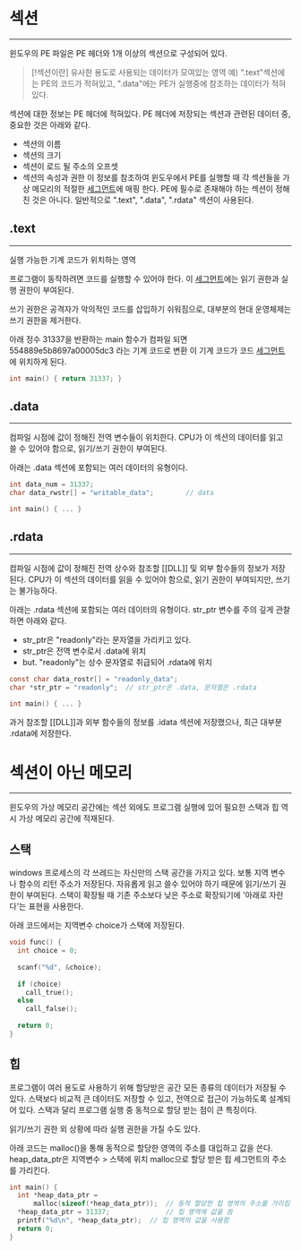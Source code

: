 # 섹션
---
윈도우의 PE 파일은 PE 헤더와 1개 이상의 섹션으로 구성되어 있다.

> [!섹션이란]
> 유사한 용도로 사용되는 데이터가 모여있는 영역
> 예) ".text"섹션에는 PE의 코드가 적혀있고, ".data"에는 PE가 실행중에 참조하는 데이터가 적혀있다.

섹션에 대한 정보는 PE 헤더에 적혀있다.
PE 헤더에 저장되는 섹션과 관련된 데이터 중, 중요한 것은 아래와 같다.
- 섹션의 이름
- 섹션의 크기
- 섹션이 로드 될 주소의 오프셋
- 섹션의 속성과 권한
이 정보를 참조하여 윈도우에서 PE를 실행할 때 각 섹션들을 가상 메모리의 적절한 [세그먼트](MemorySegment.md)에 매핑 한다.
PE에 필수로 존재해야 하는 섹션이 정해진 것은 아니다.
일반적으로 ".text", ".data", ".rdata" 섹션이 사용된다.

## .text
---
실행 가능한 기계 코드가 위치하는 영역

프로그램이 동작하려면 코드를 실행할 수 있어야 한다.
이 [세그먼트](MemorySegment.md)에는 읽기 권한과 실행 권한이 부여된다.

쓰기 권한은 공격자가 악의적인 코드를 삽입하기 쉬워짐으로,
대부분의 현대 운영체제는 쓰기 권한을 제거한다.

아래 정수 31337을 반환하는 main 함수가 컴파일 되면 554889e5b8697a00005dc3 라는 기계 코드로 변환
이 기계 코드가 코드 [세그먼트](MemorySegment.md)에 위치하게 된다.

```c
int main() { return 31337; }
```

## .data
---
컴파일 시점에 값이 정해진 전역 변수들이 위치한다.
CPU가 이 섹션의 데이터를 읽고 쓸 수 있어야 함으로, 읽기/쓰기 권한이 부여된다.

아래는 .data 섹션에 포함되는 여러 데이터의 유형이다.

```c
int data_num = 31337;
char data_rwstr[] = "writable_data";        // data

int main() { ... }
```

## .rdata
---
컴파일 시점에 값이 정해진 전역 상수와 참조할 [[DLL]] 및 외부 함수들의 정보가 저장된다.
CPU가 이 섹션의 데이터를 읽을 수 있어야 함으로, 읽기 권한이 부여되지만, 쓰기는 불가능하다.

아래는 .rdata 섹션에 포함되는 여러 데이터의 유형이다.
str_ptr 변수를 주의 깊게 관찰하면 아래와 같다.
- str_ptr은 "readonly"라는 문자열을 가리키고 있다.
- str_ptr은 전역 변수로서 .data에 위치 
- but. "readonly"는 상수 문자열로 취급되어 .rdata에 위치

```c
const char data_rostr[] = "readonly_data";
char *str_ptr = "readonly";  // str_ptr은 .data, 문자열은 .rdata

int main() { ... }
```

과거 참조할 [[DLL]]과 외부 함수들의 정보를 .idata 섹션에 저장했으나, 최근 대부분 .rdata에 저장한다.

# 섹션이 아닌 메모리
---
윈도우의 가상 메모리 공간에는 섹션 외에도 프로그램 실행에 있어 필요한 스택과 힙 역시 가상 메모리 공간에 적재된다.

## 스택
windows 프로세스의 각 쓰레드는 자신만의 스택 공간을 가지고 있다.
보통 지역 변수나 함수의 리턴 주소가 저장된다.
자유롭게 읽고 쓸수 있어야 하기 때문에 읽기/쓰기 권한이 부여된다.
스택이 확장될 때 기존 주소보다 낮은 주소로 확장되기에 '아래로 자란다'는 표현을 사용한다.

아래 코드에서는 지역변수 choice가 스택에 저장된다.
```c
void func() {
  int choice = 0;
  
  scanf("%d", &choice);
  
  if (choice)
    call_true();
  else
    call_false();
    
  return 0;
}
```

## 힙
프로그램이 여러 용도로 사용하기 위해 할당받은 공간
모든 종류의 데이터가 저장될 수 있다.
스택보다 비교적 큰 데이터도 저장할 수 있고, 전역으로 접근이 가능하도록 설계되어 있다.
스택과 달리 프로그램 실행 중 동적으로 할당 받는 점이 큰 특징이다.

읽기/쓰기 권한 외 상황에 따라 실행 권한을 가질 수도 있다.

아래 코드는 malloc()을 통해 동적으로 할당한 영역의 주소를 대입하고 값을 쓴다.
heap_data_ptr은 지역변수 > 스택에 위치
malloc으로 할당 받은 힙 세그먼트의 주소를 가리킨다.
```c
int main() {
  int *heap_data_ptr =
      malloc(sizeof(*heap_data_ptr));  // 동적 할당한 힙 영역의 주소를 가리킴
  *heap_data_ptr = 31337;              // 힙 영역에 값을 씀
  printf("%d\n", *heap_data_ptr);  // 힙 영역의 값을 사용함
  return 0;
}
```
